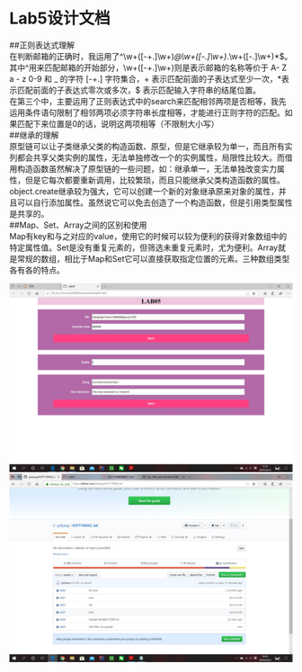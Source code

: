 # Lab5设计文档  
##正则表达式理解  
在判断邮箱的正确时，我运用了^\w+([-+.]\w+)*@\w+([-.]\w+)*\.\w+([-.]\w+)*$。其中^用来匹配邮箱的开始部分，\w+([-+.]\w+)则是表示邮箱的名称等价于 A- Z a - z 0-9 和 _ 的字符 [-+.] 字符集合，+ 表示匹配前面的子表达式至少一次，*表示匹配前面的子表达式零次或多次，$ 表示匹配输入字符串的结尾位置。  
在第三个中，主要运用了正则表达式中的search来匹配相邻两项是否相等，我先运用条件语句限制了相邻两项必须字符串长度相等，才能进行正则字符的匹配。如果匹配下来位置是0的话，说明这两项相等（不限制大小写）  
##继承的理解  
原型链可以让子类继承父类的构造函数、原型，但是它继承较为单一，而且所有实列都会共享父类实例的属性，无法单独修改一个的实例属性，局限性比较大。而借用构造函数虽然解决了原型链的一些问题，如：继承单一，无法单独改变实力属性，但是它每次都要重新调用，比较繁琐，而且只能继承父类构造函数的属性。object.create继承较为强大，它可以创建一个新的对象继承原来对象的属性，并且可以自行添加属性。虽然说它可以免去创造了一个构造函数，但是引用类型属性是共享的。  
##Map、Set、Array之间的区别和使用  
Map有key和与之对应的value，使用它的时候可以较为便利的获得对象数组中的特定属性值。Set是没有重复元素的，但筛选未重复元素时，尤为便利。Array就是常规的数组，相比于Map和Set它可以直接获取指定位置的元素。三种数组类型各有各的特点。

![截图](https://github.com/yyfyang/SOFT130002_lab/blob/master/lab5/lab5需求文档.assets/截图.jpg)
![github](https://github.com/yyfyang/SOFT130002_lab/blob/master/lab5/lab5需求文档.assets/github.jpg)
